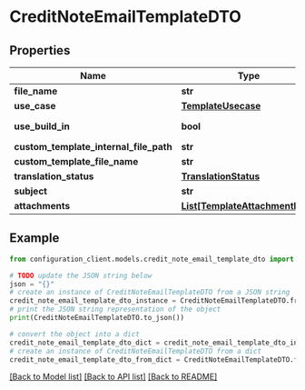 # CreditNoteEmailTemplateDTO


## Properties

Name | Type | Description | Notes
------------ | ------------- | ------------- | -------------
**file_name** | **str** |  | [optional] 
**use_case** | [**TemplateUsecase**](TemplateUsecase.md) |  | [optional] 
**use_build_in** | **bool** |  | [optional] [readonly] 
**custom_template_internal_file_path** | **str** |  | [optional] 
**custom_template_file_name** | **str** |  | [optional] 
**translation_status** | [**TranslationStatus**](TranslationStatus.md) |  | [optional] 
**subject** | **str** |  | [optional] 
**attachments** | [**List[TemplateAttachmentDTO]**](TemplateAttachmentDTO.md) |  | [optional] 

## Example

```python
from configuration_client.models.credit_note_email_template_dto import CreditNoteEmailTemplateDTO

# TODO update the JSON string below
json = "{}"
# create an instance of CreditNoteEmailTemplateDTO from a JSON string
credit_note_email_template_dto_instance = CreditNoteEmailTemplateDTO.from_json(json)
# print the JSON string representation of the object
print(CreditNoteEmailTemplateDTO.to_json())

# convert the object into a dict
credit_note_email_template_dto_dict = credit_note_email_template_dto_instance.to_dict()
# create an instance of CreditNoteEmailTemplateDTO from a dict
credit_note_email_template_dto_from_dict = CreditNoteEmailTemplateDTO.from_dict(credit_note_email_template_dto_dict)
```
[[Back to Model list]](../README.md#documentation-for-models) [[Back to API list]](../README.md#documentation-for-api-endpoints) [[Back to README]](../README.md)


